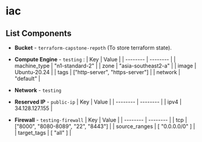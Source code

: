 # iac

## List Components

- **Bucket** - `terraform-capstone-repoth` (To store terraform state).
- **Compute Engine** - `testing` :
  | Key          | Value                           |
  | --------     | --------                        |
  | machine_type | "n1-standard-2"                 |
  | zone         | "asia-southeast2-a"             |
  | image        | Ubuntu-20.24                    | 
  | tags         | ["http-server", "https-server"] |
  | network      | "default"                       |

- **Network** - `testing`
- **Reserved IP** - `public-ip`
  | Key          | Value           |
  | --------     | --------        |
  | ipv4         | 34.128.127.155  |

- **Firewall** - `testing-firewall`
  | Key           | Value                 |
  | --------      | --------              |
  | tcp           | ["8000", "8080-8089", "22", "8443"]  |
  | source_ranges | [ "0.0.0.0/0" ]       |
  | target_tags   | [ "all" ]             |